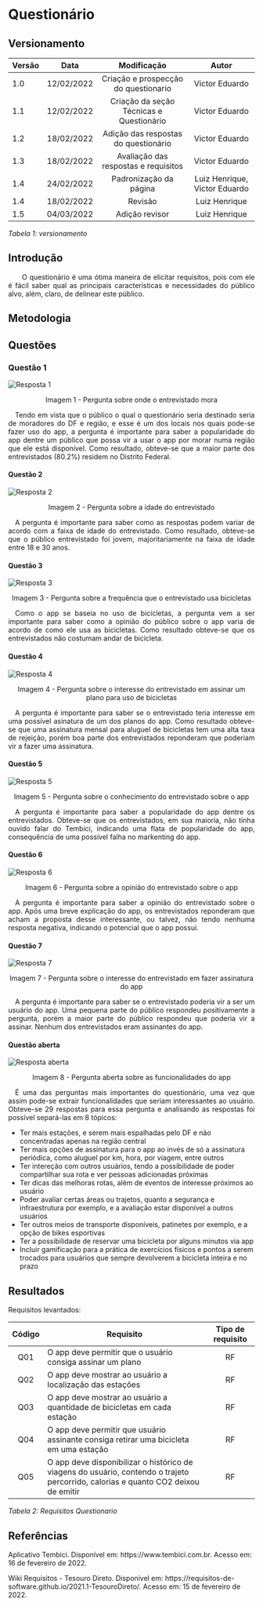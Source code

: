 # Questionário
## Versionamento

| Versão | Data | Modificação | Autor |
|-|-|:-:|:-:|
| 1.0 | 12/02/2022 | Criação e prospecção do questionario | Victor Eduardo |
| 1.1 | 12/02/2022 | Criação da seção Técnicas e Questionário | Victor Eduardo |
| 1.2 | 18/02/2022 | Adição das respostas do questionário | Victor Eduardo |
| 1.3 | 18/02/2022 | Avaliação das respostas e requisitos | Victor Eduardo |
| 1.4 | 24/02/2022 | Padronização da página | Luiz Henrique, Victor Eduardo |
| 1.4 | 18/02/2022 | Revisão | Luiz Henrique |
| 1.5 | 04/03/2022 | Adição revisor | Luiz Henrique |

*Tabela 1: versionamento*

## Introdução

<p align="justify">&emsp;&emsp;O questionário é uma ótima maneira de elicitar requisitos, pois com ele é fácil saber qual as principais características e necessidades do público alvo, além, claro, de delinear este público.</p>

## Metodologia
<!-- Adicionar Metodologia -->

## Questões
### Questão 1
![Resposta 1](../../assets/elicitacao/questionario/Resposta1.jpg)
<p align="center">Imagem 1 - Pergunta sobre onde o entrevistado mora</p>
<p align="justify">&emsp;Tendo em vista que o público o qual o questionário seria destinado seria de moradores do DF e região, e esse é um dos locais nos quais pode-se fazer uso do app, a pergunta é importante para saber a popularidade do app dentre um público que possa vir a usar o app por morar numa região que ele está disponível. Como resultado, obteve-se que a maior parte dos entrevistados (80.2%) residem no Distrito Federal.</p>

#### Questão 2
![Resposta 2](../../assets/elicitacao/questionario/Resposta2.jpg)
<p align="center">Imagem 2 - Pergunta sobre a idade do entrevistado</p>
<p align="justify">&emsp;A pergunta é importante para saber como as respostas podem variar de acordo com a faixa de idade do entrevistado. Como resultado, obteve-se que o público entrevistado foi jovem, majoritariamente na faixa de idade entre 18 e 30 anos.</p>

#### Questão 3
![Resposta 3](../../assets/elicitacao/questionario/Resposta3.jpg)
<p align="center">Imagem 3 - Pergunta sobre a frequência que o entrevistado usa bicicletas</p>
<p align="justify">&emsp;Como o app se baseia no uso de bicicletas, a pergunta vem a ser importante para saber como a opinião do público sobre o app varia de acordo de como ele usa as bicicletas. Como resultado obteve-se que os entrevistados não costumam andar de bicicleta.</p>

#### Questão 4
![Resposta 4](../../assets/elicitacao/questionario/Resposta4.jpg)
<p align="center">Imagem 4 - Pergunta sobre o interesse do entrevistado em assinar um plano para uso de bicicletas</p>
<p align="justify">&emsp;A pergunta é importante para saber se o entrevistado teria interesse em uma possível asinatura de um dos planos do app. Como resultado obteve-se que uma assinatura mensal para aluguel de bicicletas tem uma alta taxa de rejeição, porém boa parte dos entrevistados reponderam que poderiam vir a fazer uma assinatura.</p>

#### Questão 5
![Resposta 5](../../assets/elicitacao/questionario/Resposta5.jpg)
<p align="center">Imagem 5 - Pergunta sobre o conhecimento do entrevistado sobre o app</p>
<p align="justify">&emsp;A pergunta é importante para saber a popularidade do app dentre os entrevistados. Obteve-se que os entrevistados, em sua maioria, não tinha ouvido falar do Tembici, indicando uma flata de popularidade do app, consequência de uma possível falha no markenting do app.</p>

#### Questão 6
![Resposta 6](../../assets/elicitacao/questionario/Resposta6.jpg)
<p align="center">Imagem 6 - Pergunta sobre a opinião do entrevistado sobre o app</p>
<p align="justify">&emsp;A pergunta é importante para saber a opinião do entrevistado sobre o app. Após uma breve explicação do app, os entrevistados reponderam que acham a proposta desse interessante, ou talvez, não tendo nenhuma resposta negativa, indicando o potencial que o app possui.</p>

#### Questão 7
![Resposta 7](../../assets/elicitacao/questionario/Resposta7.jpg)
<p align="center">Imagem 7 - Pergunta sobre o interesse do entrevistado em fazer assinatura do app</p>
<p align="justify">&emsp;A pergunta é importante para saber se o entrevistado poderia vir a ser um usuário do app. Uma pequena parte do público respondeu positivamente a pergunta, porém a maior parte do público respondeu que poderia vir a assinar. Nenhum dos entrevistados eram assinantes do app.</p>

#### Questão aberta
![Resposta aberta](../../assets/elicitacao/questionario/RespostaAberta.png)
<p align="center">Imagem 8 - Pergunta aberta sobre as funcionalidades do app</p>
<p align="justify">&emsp;É uma das perguntas mais importantes do questionário, uma vez que assim pode-se extrair funcionalidades que seriam interessantes ao usuário. Obteve-se 29 respostas para essa pergunta e analisando as respostas foi possível separá-las em 8 tópicos:</p>

* Ter mais estações, e serem mais espalhadas pelo DF e não concentradas apenas na região central
* Ter mais opções de assinatura para o app ao invés de só a assinatura periódica, como aluguel por km, hora, por viagem, entre outros
* Ter intereção com outros usuários, tendo a possibilidade de poder compartilhar sua rota e ver pessoas adicionadas próximas
* Ter dicas das melhoras rotas, além de eventos de interesse próximos ao usuário
* Poder avaliar certas áreas ou trajetos, quanto a segurança e infraestrutura por exemplo, e a avaliação estar disponível a outros usuários
* Ter outros meios de transporte disponíveis, patinetes por exemplo, e a opção de bikes esportivas 
* Ter a possibilidade de reservar uma bicicleta por alguns minutos via app
* Incluir gamificação para a prática de exercícios físicos e pontos a serem trocados para usuários que sempre devolverem a bicicleta inteira e no prazo

## Resultados

Requisitos levantados:

| Código | Requisito | Tipo de requisito |
|:--:|--|:--:|
| Q01 | O app deve permitir que o usuário consiga assinar um plano | RF |
| Q02 | O app deve mostrar ao usuário a localização das estações | RF |
| Q03 | O app deve mostrar ao usuário a quantidade de bicicletas em cada estação | RF |
| Q04 | O app deve permitir que usuário assinante consiga retirar uma bicicleta em uma estação| RF |
| Q05 | O app deve disponibilizar o histórico de viagens do usuário, contendo o trajeto percorrido, calorias e quanto CO2 deixou de emitir | RF |

*Tabela 2: Requisitos Questionario*

## Referências

<p>Aplicativo Tembici. Disponível em: https://www.tembici.com.br. Acesso em: 16 de fevereiro de 2022.</p>
<p>Wiki Requisitos - Tesouro Direto. Disponível em: https://requisitos-de-software.github.io/2021.1-TesouroDireto/. Acesso em: 15 de fevereiro de 2022.</p>